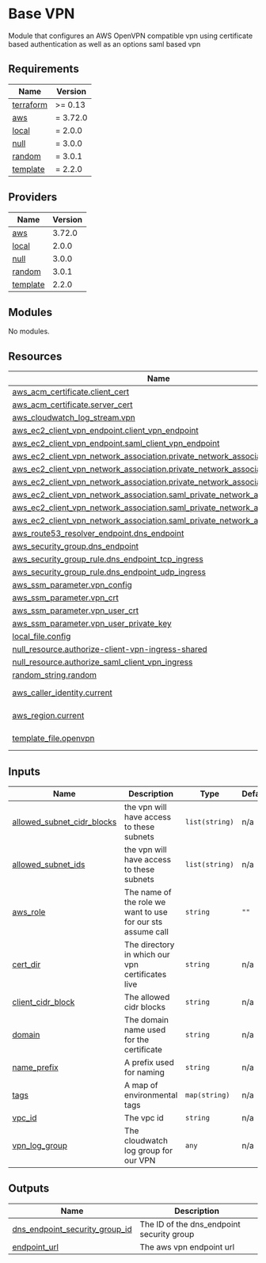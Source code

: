# Base VPN

Module that configures an AWS OpenVPN compatible vpn using certificate based authentication as well as an
options saml based vpn

<!-- BEGIN_TF_DOCS -->
## Requirements

| Name | Version |
|------|---------|
| <a name="requirement_terraform"></a> [terraform](#requirement\_terraform) | >= 0.13 |
| <a name="requirement_aws"></a> [aws](#requirement\_aws) | = 3.72.0 |
| <a name="requirement_local"></a> [local](#requirement\_local) | = 2.0.0 |
| <a name="requirement_null"></a> [null](#requirement\_null) | = 3.0.0 |
| <a name="requirement_random"></a> [random](#requirement\_random) | = 3.0.1 |
| <a name="requirement_template"></a> [template](#requirement\_template) | = 2.2.0 |

## Providers

| Name | Version |
|------|---------|
| <a name="provider_aws"></a> [aws](#provider\_aws) | 3.72.0 |
| <a name="provider_local"></a> [local](#provider\_local) | 2.0.0 |
| <a name="provider_null"></a> [null](#provider\_null) | 3.0.0 |
| <a name="provider_random"></a> [random](#provider\_random) | 3.0.1 |
| <a name="provider_template"></a> [template](#provider\_template) | 2.2.0 |

## Modules

No modules.

## Resources

| Name | Type |
|------|------|
| [aws_acm_certificate.client_cert](https://registry.terraform.io/providers/hashicorp/aws/3.72.0/docs/resources/acm_certificate) | resource |
| [aws_acm_certificate.server_cert](https://registry.terraform.io/providers/hashicorp/aws/3.72.0/docs/resources/acm_certificate) | resource |
| [aws_cloudwatch_log_stream.vpn](https://registry.terraform.io/providers/hashicorp/aws/3.72.0/docs/resources/cloudwatch_log_stream) | resource |
| [aws_ec2_client_vpn_endpoint.client_vpn_endpoint](https://registry.terraform.io/providers/hashicorp/aws/3.72.0/docs/resources/ec2_client_vpn_endpoint) | resource |
| [aws_ec2_client_vpn_endpoint.saml_client_vpn_endpoint](https://registry.terraform.io/providers/hashicorp/aws/3.72.0/docs/resources/ec2_client_vpn_endpoint) | resource |
| [aws_ec2_client_vpn_network_association.private_network_association_a](https://registry.terraform.io/providers/hashicorp/aws/3.72.0/docs/resources/ec2_client_vpn_network_association) | resource |
| [aws_ec2_client_vpn_network_association.private_network_association_b](https://registry.terraform.io/providers/hashicorp/aws/3.72.0/docs/resources/ec2_client_vpn_network_association) | resource |
| [aws_ec2_client_vpn_network_association.private_network_association_c](https://registry.terraform.io/providers/hashicorp/aws/3.72.0/docs/resources/ec2_client_vpn_network_association) | resource |
| [aws_ec2_client_vpn_network_association.saml_private_network_association_a](https://registry.terraform.io/providers/hashicorp/aws/3.72.0/docs/resources/ec2_client_vpn_network_association) | resource |
| [aws_ec2_client_vpn_network_association.saml_private_network_association_b](https://registry.terraform.io/providers/hashicorp/aws/3.72.0/docs/resources/ec2_client_vpn_network_association) | resource |
| [aws_ec2_client_vpn_network_association.saml_private_network_association_c](https://registry.terraform.io/providers/hashicorp/aws/3.72.0/docs/resources/ec2_client_vpn_network_association) | resource |
| [aws_route53_resolver_endpoint.dns_endpoint](https://registry.terraform.io/providers/hashicorp/aws/3.72.0/docs/resources/route53_resolver_endpoint) | resource |
| [aws_security_group.dns_endpoint](https://registry.terraform.io/providers/hashicorp/aws/3.72.0/docs/resources/security_group) | resource |
| [aws_security_group_rule.dns_endpoint_tcp_ingress](https://registry.terraform.io/providers/hashicorp/aws/3.72.0/docs/resources/security_group_rule) | resource |
| [aws_security_group_rule.dns_endpoint_udp_ingress](https://registry.terraform.io/providers/hashicorp/aws/3.72.0/docs/resources/security_group_rule) | resource |
| [aws_ssm_parameter.vpn_config](https://registry.terraform.io/providers/hashicorp/aws/3.72.0/docs/resources/ssm_parameter) | resource |
| [aws_ssm_parameter.vpn_crt](https://registry.terraform.io/providers/hashicorp/aws/3.72.0/docs/resources/ssm_parameter) | resource |
| [aws_ssm_parameter.vpn_user_crt](https://registry.terraform.io/providers/hashicorp/aws/3.72.0/docs/resources/ssm_parameter) | resource |
| [aws_ssm_parameter.vpn_user_private_key](https://registry.terraform.io/providers/hashicorp/aws/3.72.0/docs/resources/ssm_parameter) | resource |
| [local_file.config](https://registry.terraform.io/providers/hashicorp/local/2.0.0/docs/resources/file) | resource |
| [null_resource.authorize-client-vpn-ingress-shared](https://registry.terraform.io/providers/hashicorp/null/3.0.0/docs/resources/resource) | resource |
| [null_resource.authorize_saml_client_vpn_ingress](https://registry.terraform.io/providers/hashicorp/null/3.0.0/docs/resources/resource) | resource |
| [random_string.random](https://registry.terraform.io/providers/hashicorp/random/3.0.1/docs/resources/string) | resource |
| [aws_caller_identity.current](https://registry.terraform.io/providers/hashicorp/aws/3.72.0/docs/data-sources/caller_identity) | data source |
| [aws_region.current](https://registry.terraform.io/providers/hashicorp/aws/3.72.0/docs/data-sources/region) | data source |
| [template_file.openvpn](https://registry.terraform.io/providers/hashicorp/template/2.2.0/docs/data-sources/file) | data source |

## Inputs

| Name | Description | Type | Default | Required |
|------|-------------|------|---------|:--------:|
| <a name="input_allowed_subnet_cidr_blocks"></a> [allowed\_subnet\_cidr\_blocks](#input\_allowed\_subnet\_cidr\_blocks) | the vpn will have access to these subnets | `list(string)` | n/a | yes |
| <a name="input_allowed_subnet_ids"></a> [allowed\_subnet\_ids](#input\_allowed\_subnet\_ids) | the vpn will have access to these subnets | `list(string)` | n/a | yes |
| <a name="input_aws_role"></a> [aws\_role](#input\_aws\_role) | The name of the role we want to use for our sts assume call | `string` | `""` | no |
| <a name="input_cert_dir"></a> [cert\_dir](#input\_cert\_dir) | The directory in which our vpn certificates live | `string` | n/a | yes |
| <a name="input_client_cidr_block"></a> [client\_cidr\_block](#input\_client\_cidr\_block) | The allowed cidr blocks | `string` | n/a | yes |
| <a name="input_domain"></a> [domain](#input\_domain) | The domain name used for the certificate | `string` | n/a | yes |
| <a name="input_name_prefix"></a> [name\_prefix](#input\_name\_prefix) | A prefix used for naming | `string` | n/a | yes |
| <a name="input_tags"></a> [tags](#input\_tags) | A map of environmental tags | `map(string)` | n/a | yes |
| <a name="input_vpc_id"></a> [vpc\_id](#input\_vpc\_id) | The vpc id | `string` | n/a | yes |
| <a name="input_vpn_log_group"></a> [vpn\_log\_group](#input\_vpn\_log\_group) | The cloudwatch log group for our VPN | `any` | n/a | yes |

## Outputs

| Name | Description |
|------|-------------|
| <a name="output_dns_endpoint_security_group_id"></a> [dns\_endpoint\_security\_group\_id](#output\_dns\_endpoint\_security\_group\_id) | The ID of the dns\_endpoint security group |
| <a name="output_endpoint_url"></a> [endpoint\_url](#output\_endpoint\_url) | The aws vpn endpoint url |
<!-- END_TF_DOCS -->
